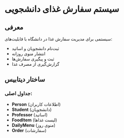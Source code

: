 # سیستم سفارش غذای دانشجویی

## معرفی
سیستمی برای مدیریت سفارش غذا در دانشگاه با قابلیت‌های:
- ثبت‌نام دانشجویان و اساتید
- انتشار منوی روزانه
- ثبت و پیگیری سفارش‌ها
- گزارش‌گیری از مصرف غذا

## ساختار دیتابیس
### جداول اصلی:
- **Person** (اطلاعات کاربران)
- **Student** (دانشجویان)
- **Professor** (اساتید) 
- **FoodItem** (لیست غذاها)
- **DailyMenu** (منوی روز)
- **Order** (سفارشات)
